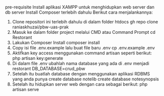 
pre-requisite
Install aplikasi XAMPP untuk menghidupkan web server dan db server
Install Composer terlebih dahulu
Berikut cara menjalankannya:
1. Clone repositori ini terlebih dahulu di dalam folder htdocs
gh repo clone raniaskhuzai/pbw-uas-prak
2. Masuk ke dalam folder project melalui CMD atau Command Prompt
cd Restorant 
3. Lakukan Composer Install
composer install
4. Copy isi file .env.example lalu buat file baru .env
cp .env.example .env
5. Aktifkan key access menggunakan command artisan seperti berikut:
php artisan key:generate
6. Di dalam file .env ubahlah nama database yang ada di .env menjadi restorant
DB_DATABASE=crud_pbw
8. Setelah itu buatlah database dengan menggunakan aplikasi RDBMS yang anda punya
 create database notelib
 create database notesynopsis
9. Setelah itu hidupkan server web dengan cara sebagai berikut:
php artisan serve
